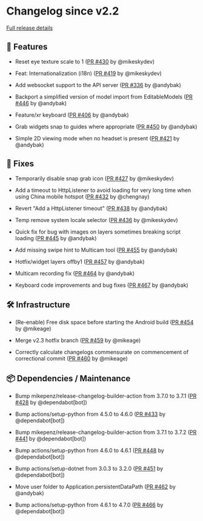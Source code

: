 # Changelog since v2.2

[Full release details](https://github.com/icosa-gallery/open-brush/compare/v2.2...e655176af551404d4f52b54e9b1600a3fa74bba7)

## 🚀 Features

- Reset eye texture scale to 1 ([PR #430](https://github.com/icosa-gallery/open-brush/pull/430) by @mikeskydev)

- Feat: Internationalization (i18n) ([PR #419](https://github.com/icosa-gallery/open-brush/pull/419) by @mikeskydev)

- Add websocket support to the API server ([PR #336](https://github.com/icosa-gallery/open-brush/pull/336) by @andybak)

- Backport a simplified version of model import from EditableModels ([PR #446](https://github.com/icosa-gallery/open-brush/pull/446) by @andybak)

- Feature/xr keyboard ([PR #406](https://github.com/icosa-gallery/open-brush/pull/406) by @andybak)

- Grab widgets snap to guides where appropriate ([PR #450](https://github.com/icosa-gallery/open-brush/pull/450) by @andybak)

- Simple 2D viewing mode when no headset is present ([PR #421](https://github.com/icosa-gallery/open-brush/pull/421) by @andybak)


## 🐛 Fixes

- Temporarily disable snap grab icon ([PR #427](https://github.com/icosa-gallery/open-brush/pull/427) by @mikeskydev)

- Add a timeout to HttpListener to avoid loading for very long time when using China mobile hotspot ([PR #432](https://github.com/icosa-gallery/open-brush/pull/432) by @chengnay)

- Revert "Add a HttpListener timeout" ([PR #438](https://github.com/icosa-gallery/open-brush/pull/438) by @andybak)

- Temp remove system locale selector ([PR #436](https://github.com/icosa-gallery/open-brush/pull/436) by @mikeskydev)

- Quick fix for bug with images on layers sometimes breaking script loading ([PR #445](https://github.com/icosa-gallery/open-brush/pull/445) by @andybak)

- Add missing swipe hint to Multicam tool ([PR #455](https://github.com/icosa-gallery/open-brush/pull/455) by @andybak)

- Hotfix/widget layers offby1 ([PR #457](https://github.com/icosa-gallery/open-brush/pull/457) by @andybak)

- Multicam recording fix ([PR #464](https://github.com/icosa-gallery/open-brush/pull/464) by @andybak)

- Keyboard code improvements and bug fixes ([PR #467](https://github.com/icosa-gallery/open-brush/pull/467) by @andybak)


## 🛠️ Infrastructure

- (Re-enable) Free disk space before starting the Android build ([PR #454](https://github.com/icosa-gallery/open-brush/pull/454) by @mikeage)

- Merge v2.3 hotfix branch ([PR #459](https://github.com/icosa-gallery/open-brush/pull/459) by @mikeage)

- Correctly calculate changelogs commensurate on commencement of correctional commit ([PR #460](https://github.com/icosa-gallery/open-brush/pull/460) by @mikeage)


## 📦 Dependencies / Maintenance

- Bump mikepenz/release-changelog-builder-action from 3.7.0 to 3.7.1 ([PR #428](https://github.com/icosa-gallery/open-brush/pull/428) by @dependabot[bot])

- Bump actions/setup-python from 4.5.0 to 4.6.0 ([PR #433](https://github.com/icosa-gallery/open-brush/pull/433) by @dependabot[bot])

- Bump mikepenz/release-changelog-builder-action from 3.7.1 to 3.7.2 ([PR #441](https://github.com/icosa-gallery/open-brush/pull/441) by @dependabot[bot])

- Bump actions/setup-python from 4.6.0 to 4.6.1 ([PR #448](https://github.com/icosa-gallery/open-brush/pull/448) by @dependabot[bot])

- Bump actions/setup-dotnet from 3.0.3 to 3.2.0 ([PR #451](https://github.com/icosa-gallery/open-brush/pull/451) by @dependabot[bot])

- Move user folder to Application.persistentDataPath ([PR #462](https://github.com/icosa-gallery/open-brush/pull/462) by @andybak)

- Bump actions/setup-python from 4.6.1 to 4.7.0 ([PR #466](https://github.com/icosa-gallery/open-brush/pull/466) by @dependabot[bot])





